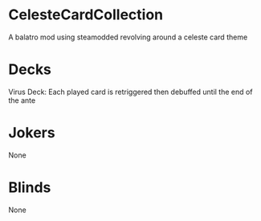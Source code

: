 # CelesteCardCollection
A balatro mod using steamodded revolving around a celeste card theme



# Decks
Virus Deck: Each played card is retriggered then debuffed until the end of the ante
# Jokers
None
# Blinds
None
